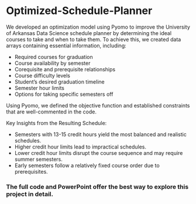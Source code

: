# Optimized-Schedule-Planner  
  
We developed an optimization model using Pyomo to improve the University of Arkansas Data Science schedule planner by determining the ideal courses to take and when to take them.
To achieve this, we created data arrays containing essential information, including:
- Required courses for graduation  
- Course availability by semester  
- Corequisite and prerequisite relationships  
- Course difficulty levels  
- Student’s desired graduation timeline  
- Semester hour limits  
- Options for taking specific semesters off

  
Using Pyomo, we defined the objective function and established constraints that are well-commented in the code.


Key Insights from the Resulting Schedule:
- Semesters with 13-15 credit hours yield the most balanced and realistic schedules.  
- Higher credit hour limits lead to impractical schedules.  
- Lower credit hour limits disrupt the course sequence and may require summer semesters.  
- Early semesters follow a relatively fixed course order due to prerequisites.

### **The full code and PowerPoint offer the best way to explore this project in detail.**








